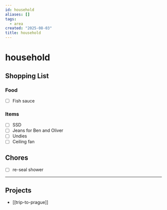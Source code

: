 ```yaml
---
id: household
aliases: []
tags:
  - area
created: "2025-08-03"
title: household
---
```


# household

## Shopping List

### Food

- [ ] Fish sauce 

### Items

- [ ] SSD
- [ ] Jeans for Ben and Oliver
- [ ] Undies
- [ ] Ceiling fan

## Chores

- [ ] re-seal shower

---

## Projects

- [[trip-to-prague]] 

